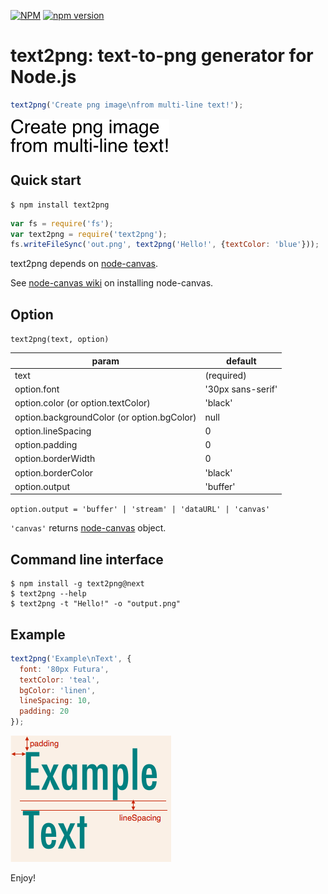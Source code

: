 [![NPM](https://nodei.co/npm/text2png.png)](https://nodei.co/npm/text2png/)
[![npm version](https://badge.fury.io/js/text2png.svg)](https://badge.fury.io/js/text2png)

# text2png: text-to-png generator for Node.js

```js
text2png('Create png image\nfrom multi-line text!');
```

![text2png](./img/text2png.png)

## Quick start

```
$ npm install text2png
```

```js
var fs = require('fs');
var text2png = require('text2png');
fs.writeFileSync('out.png', text2png('Hello!', {textColor: 'blue'}));
```

text2png depends on [node-canvas](https://github.com/Automattic/node-canvas).

See [node-canvas wiki](https://github.com/Automattic/node-canvas/wiki) on installing node-canvas.

## Option

``text2png(text, option)``

|param|default|
|---|---|
|text|(required)|
|option.font|'30px sans-serif'|
|option.color (or option.textColor)|'black'|
|option.backgroundColor (or option.bgColor)|null|
|option.lineSpacing|0|
|option.padding|0|
|option.borderWidth|0|
|option.borderColor|'black'|
|option.output|'buffer'|

``option.output = 'buffer' | 'stream' | 'dataURL' | 'canvas'``

``'canvas'`` returns [node-canvas](https://github.com/Automattic/node-canvas) object.

## Command line interface

```
$ npm install -g text2png@next
$ text2png --help
$ text2png -t "Hello!" -o "output.png"
```

## Example

```js
text2png('Example\nText', {
  font: '80px Futura',
  textColor: 'teal',
  bgColor: 'linen',
  lineSpacing: 10,
  padding: 20
});
```

![ExampleText](./img/exampleText.png)

Enjoy!
